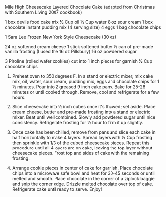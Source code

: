 Mile High Cheesecake Layered Chocolate Cake (adapted from Christmas with Southern Living 2007 cookbook)

1 box devils food cake mix
½ Cup oil
½ Cup water
8 oz sour cream
1 box chocolate instant pudding mix (4 serving size)
4 eggs
1 bag chocolate chips

1 Sara Lee Frozen New York Style Cheesecake (30 oz)

24 oz softened cream cheese
1 stick softened butter
½ can of pre-made vanilla frosting (I used the 16 oz Pillsbury)
16 oz powdered sugar

3 Piroline (rolled wafer cookies) cut into 1 inch pieces for garnish
½ Cup chocolate chips

1. Preheat oven to 350 degrees F. In a stand or electric mixer, mix cake mix, oil, water, sour cream, pudding mix, eggs and chocolate chips for 1 ½ minutes. Pour into 2 greased 9 inch cake pans. Bake for 25-28 minutes or until cooked through. Remove, cool and refrigerate for a few hours.

2. Slice cheesecake into ½ inch cubes once it's thawed; set aside. Place cream cheese, butter and pre-made frosting into a stand or electric mixer. Beat until well combined. Slowly add powdered sugar until nice consistency. Refrigerate frosting for ½ hour to firm it up slightly.

3. Once cake has been chilled, remove from pans and slice each cake in half horizontally to make 4 layers. Spread layers with ½ Cup frosting then sprinkle with 1/3 of the cubed cheesecake pieces. Repeat this procedure until all 4 layers are on cake, leaving the top layer without cheesecake pieces. Frost top and sides of cake with the remaining frosting.

4. Arrange cookie pieces in center of cake for garnish. Place chocolate chips into a microwave safe bowl and heat for 30-45 seconds or until melted and smooth. Place chocolate in the corner of a ziplock baggie and snip the corner edge. Drizzle melted chocolate over top of cake. Refrigerate cake until ready to serve. Enjoy!